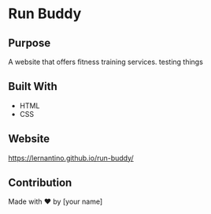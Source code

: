 # Run Buddy

## Purpose
A website that offers fitness training services.
testing things

## Built With
* HTML
* CSS

## Website
https://lernantino.github.io/run-buddy/

## Contribution
Made with ❤️ by [your name]
